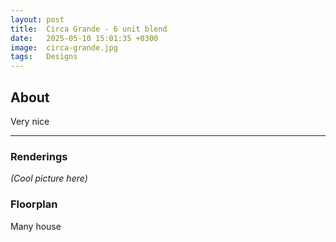 ```yaml
---
layout: post
title:  Circa Grande - 6 unit blend
date:   2025-05-10 15:01:35 +0300
image:  circa-grande.jpg
tags:   Designs
---
```


## About
Very nice

***

### Renderings
*(Cool picture here)*

### Floorplan

Many house

